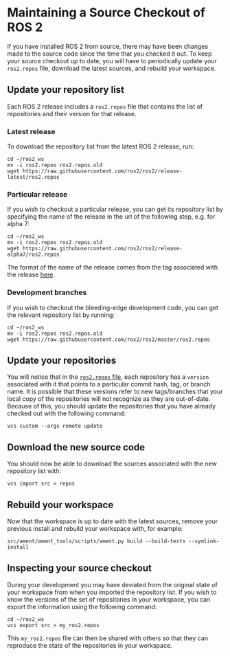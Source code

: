# Maintaining a Source Checkout of ROS 2
If you have installed ROS 2 from source, there may have been changes made to the source code since the time that you checked it out.
To keep your source checkout up to date, you will have to periodically update your `ros2.repos` file, download the latest sources, and rebuild your workspace.

## Update your repository list
Each ROS 2 release includes a `ros2.repos` file that contains the list of repositories and their version for that release.

### Latest release
To download the repository list from the latest ROS 2 release, run:

```
cd ~/ros2_ws
mv -i ros2.repos ros2.repos.old
wget https://raw.githubusercontent.com/ros2/ros2/release-latest/ros2.repos
```

### Particular release
If you wish to checkout a particular release, you can get its repository list by specifying the name of the release in the url of the following step, e.g. for alpha 7:

```
cd ~/ros2_ws
mv -i ros2.repos ros2.repos.old
wget https://raw.githubusercontent.com/ros2/ros2/release-alpha7/ros2.repos
```

The format of the name of the release comes from the tag associated with the release [here](https://github.com/ros2/ros2/tags).

### Development branches
If you wish to checkout the bleeding-edge development code, you can get the relevant repository list by running:

```
cd ~/ros2_ws
mv -i ros2.repos ros2.repos.old
wget https://raw.githubusercontent.com/ros2/ros2/master/ros2.repos
```


## Update your repositories
You will notice that in the [`ros2.repos` file](https://raw.githubusercontent.com/ros2/ros2/release-latest/ros2.repos), each repository has a `version` associated with it that points to a particular commit hash, tag, or branch name.
It is possible that these versions refer to new tags/branches that your local copy of the repositories will not recognize as they are out-of-date.
Because of this, you should update the repositories that you have already checked out with the following command:

```
vcs custom --args remote update
```


## Download the new source code
You should now be able to download the sources associated with the new repository list with:

```
vcs import src < repos
```

## Rebuild your workspace
Now that the workspace is up to date with the latest sources, remove your previous install and rebuild your workspace with, for example:

```
src/ament/ament_tools/scripts/ament.py build --build-tests --symlink-install
```

## Inspecting your source checkout
During your development you may have deviated from the original state of your workspace from when you imported the repository list.
If you wish to know the versions of the set of repositories in your workspace, you can export the information using the following command:

```
cd ~/ros2_ws
vcs export src > my_ros2.repos
```

This `my_ros2.repos` file can then be shared with others so that they can reproduce the state of the repositories in your workspace.
